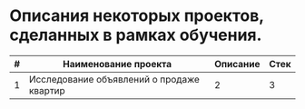 # Описания некоторых проектов, сделанных в рамках обучения.

| # |Наименование проекта | Описание | Стек |
|---:|---|---|:---|
| 1  |Исследование объявлений о продаже квартир | 2  | 3  |
